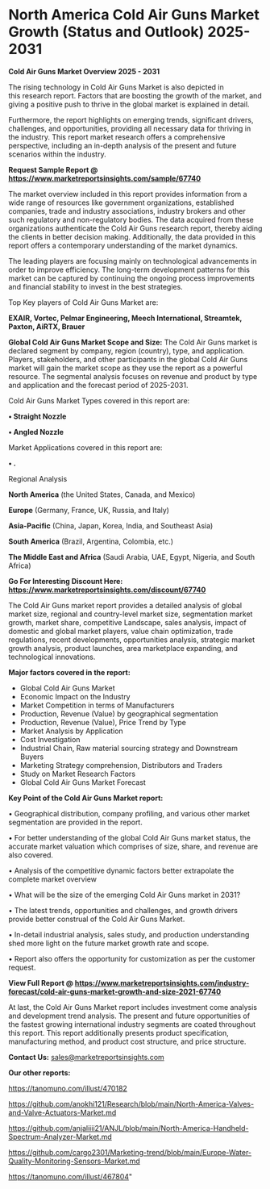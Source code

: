 # North America Cold Air Guns Market Growth (Status and Outlook) 2025-2031

<Strong> Cold Air Guns Market Overview 2025 - 2031</strong>

The rising technology in Cold Air Guns Market is also depicted in this research report. Factors that are boosting the growth of the market, and giving a positive push to thrive in the global market is explained in detail.

Furthermore, the report highlights on emerging trends, significant drivers, challenges, and opportunities, providing all necessary data for thriving in the industry. This report market research offers a comprehensive perspective, including an in-depth analysis of the present and future scenarios within the industry.

<strong>Request Sample Report @ <a href=https://www.marketreportsinsights.com/sample/67740>https://www.marketreportsinsights.com/sample/67740</a></strong>

The market overview included in this report provides information from a wide range of resources like government organizations, established companies, trade and industry associations, industry brokers and other such regulatory and non-regulatory bodies. The data acquired from these organizations authenticate the Cold Air Guns research report, thereby aiding the clients in better decision making. Additionally, the data provided in this report offers a contemporary understanding of the market dynamics.

The leading players are focusing mainly on technological advancements in order to improve efficiency. The long-term development patterns for this market can be captured by continuing the ongoing process improvements and financial stability to invest in the best strategies.

Top Key players of Cold Air Guns Market are:

<strong>EXAIR, Vortec, Pelmar Engineering, Meech International, Streamtek, Paxton, AiRTX, Brauer</strong>

<strong><b>Global Cold Air Guns Market Scope and Size:</b></strong>
The Cold Air Guns market is declared segment by company, region (country), type, and application. Players, stakeholders, and other participants in the global Cold Air Guns market will gain the market scope as they use the report as a powerful resource. The segmental analysis focuses on revenue and product by type and application and the forecast period of 2025-2031.

Cold Air Guns Market Types covered in this report are:

<strong>• Straight Nozzle

• Angled Nozzle</strong>

Market Applications covered in this report are:

<strong>• .</strong> 

Regional Analysis

<strong>North America</strong> (the United States, Canada, and Mexico)

<strong>Europe</strong> (Germany, France, UK, Russia, and Italy)

<strong>Asia-Pacific</strong> (China, Japan, Korea, India, and Southeast Asia)

<strong>South America</strong> (Brazil, Argentina, Colombia, etc.)

<strong>The Middle East and Africa</strong> (Saudi Arabia, UAE, Egypt, Nigeria, and South Africa)

<strong>Go For Interesting Discount Here: <a href=https://www.marketreportsinsights.com/discount/67740>https://www.marketreportsinsights.com/discount/67740</a></strong>

The Cold Air Guns market report provides a detailed analysis of global market size, regional and country-level market size, segmentation market growth, market share, competitive Landscape, sales analysis, impact of domestic and global market players, value chain optimization, trade regulations, recent developments, opportunities analysis, strategic market growth analysis, product launches, area marketplace expanding, and technological innovations.

<strong><b>Major factors covered in the report:</b></strong>
<ul>
  <li>Global Cold Air Guns Market </li>
  <li>Economic Impact on the Industry</li>
  <li>Market Competition in terms of Manufacturers</li>
  <li>Production, Revenue (Value) by geographical segmentation</li>
  <li>Production, Revenue (Value), Price Trend by Type</li>
  <li>Market Analysis by Application</li>
  <li>Cost Investigation</li>
  <li>Industrial Chain, Raw material sourcing strategy and Downstream Buyers</li>
  <li>Marketing Strategy comprehension, Distributors and Traders</li>
  <li>Study on Market Research Factors</li>
  <li>Global Cold Air Guns Market Forecast</li>
</ul>

<strong><b>Key Point of the Cold Air Guns Market report:</b></strong>

• Geographical distribution, company profiling, and various other market segmentation are provided in the report.

• For better understanding of the global Cold Air Guns market status, the accurate market valuation which comprises of size, share, and revenue are also covered.

• Analysis of the competitive dynamic factors better extrapolate the complete market overview

• What will be the size of the emerging Cold Air Guns market in 2031?

• The latest trends, opportunities and challenges, and growth drivers provide better construal of the Cold Air Guns Market.

• In-detail industrial analysis, sales study, and production understanding shed more light on the future market growth rate and scope.

• Report also offers the opportunity for customization as per the customer request.

<strong><b>View Full Report @ <a href=https://www.marketreportsinsights.com/industry-forecast/cold-air-guns-market-growth-and-size-2021-67740>https://www.marketreportsinsights.com/industry-forecast/cold-air-guns-market-growth-and-size-2021-67740</a></b></strong>


At last, the Cold Air Guns Market report includes investment come analysis and development trend analysis. The present and future opportunities of the fastest growing international industry segments are coated throughout this report. This report additionally presents product specification, manufacturing method, and product cost structure, and price structure.

<strong>Contact Us:</strong>
sales@marketreportsinsights.com

<strong>Our other reports:</strong>

<a href=https://tanomuno.com/illust/470182>https://tanomuno.com/illust/470182</a>

<a href=https://github.com/anokhi121/Research/blob/main/North-America-Valves-and-Valve-Actuators-Market.md>https://github.com/anokhi121/Research/blob/main/North-America-Valves-and-Valve-Actuators-Market.md</a>

<a href=https://github.com/anjaliiii21/ANJL/blob/main/North-America-Handheld-Spectrum-Analyzer-Market.md>https://github.com/anjaliiii21/ANJL/blob/main/North-America-Handheld-Spectrum-Analyzer-Market.md</a>

<a href=https://github.com/cargo2301/Marketing-trend/blob/main/Europe-Water-Quality-Monitoring-Sensors-Market.md>https://github.com/cargo2301/Marketing-trend/blob/main/Europe-Water-Quality-Monitoring-Sensors-Market.md</a>

<a href=https://tanomuno.com/illust/467804>https://tanomuno.com/illust/467804</a>"
